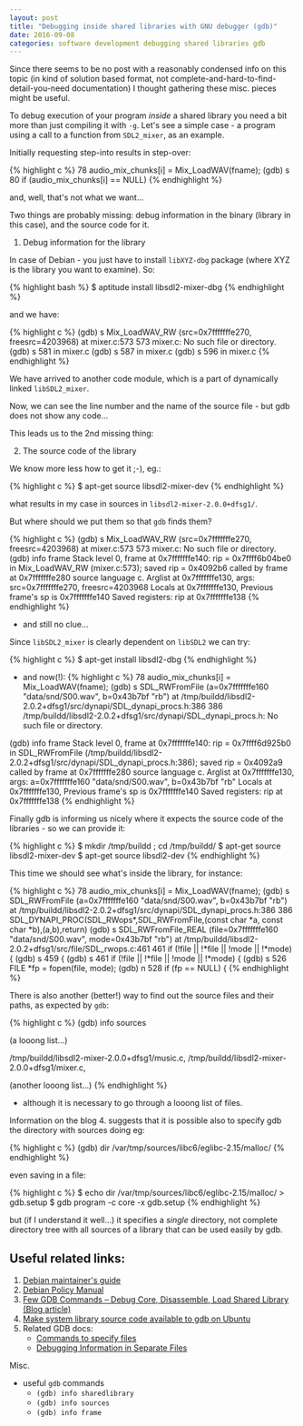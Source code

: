 ```yaml
---
layout: post
title: "Debugging inside shared libraries with GNU debugger (gdb)"
date: 2016-09-08
categories: software development debugging shared libraries gdb
---
```

Since there seems to be no post with a reasonably condensed info on this topic
(in kind of solution based format, not complete-and-hard-to-find-detail-you-need documentation)
I thought gathering these misc. pieces might be useful.

To debug execution of your program _inside_ a shared library you need a bit more than just compiling it with `-g`. Let's see a simple case - a program using a call to a function from `SDL2_mixer`, as an example.

Initially requesting step-into results in step-over:

{% highlight c %}
78              audio_mix_chunks[i] = Mix_LoadWAV(fname);
(gdb) s
80              if (audio_mix_chunks[i] == NULL)
{% endhighlight %}

and, well, that's not what we want...

Two things are probably missing:
debug information in the binary (library in this case), and the source code for it.

1. Debug information for the library

In case of Debian - you just have to install `libXYZ-dbg` package (where XYZ is the library you want to examine). So:

{% highlight bash %}
$ aptitude install libsdl2-mixer-dbg
{% endhighlight %}

and we have:

{% highlight c %}
(gdb) s
Mix_LoadWAV_RW (src=0x7fffffffe270, freesrc=4203968) at mixer.c:573
573     mixer.c: No such file or directory.
(gdb) s
581     in mixer.c
(gdb) s
587     in mixer.c
(gdb) s
596     in mixer.c
{% endhighlight %}

We have arrived to another code module, which is a part of dynamically linked `libSDL2_mixer`.

Now, we can see the line number and the name of the source file - but gdb
does not show any code...

This leads us to the 2nd missing thing:

2. The source code of the library

We know more less how to get it ;-), eg.:

{% highlight c %}
$ apt-get source libsdl2-mixer-dev
{% endhighlight %}

what results in my case in sources in `libsdl2-mixer-2.0.0+dfsg1/`.

But where should we put them so that `gdb` finds them?

{% highlight c %}
(gdb) s
Mix_LoadWAV_RW (src=0x7fffffffe270, freesrc=4203968) at mixer.c:573
573     mixer.c: No such file or directory.
(gdb) info frame
Stack level 0, frame at 0x7fffffffe140:
 rip = 0x7ffff6b04be0 in Mix_LoadWAV_RW (mixer.c:573); saved rip = 0x4092b6
 called by frame at 0x7fffffffe280
 source language c.
 Arglist at 0x7fffffffe130, args: src=0x7fffffffe270, freesrc=4203968
 Locals at 0x7fffffffe130, Previous frame's sp is 0x7fffffffe140
 Saved registers:
  rip at 0x7fffffffe138
{% endhighlight %}
- and still no clue...

Since `libSDL2_mixer` is clearly dependent on `libSDL2` we can try:

{% highlight c %}
$ apt-get install libsdl2-dbg
{% endhighlight %}

- and now(!):
{% highlight c %}
78              audio_mix_chunks[i] = Mix_LoadWAV(fname);
(gdb) s
SDL_RWFromFile (a=0x7fffffffe160 "data/snd/S00.wav", b=0x43b7bf "rb")
    at /tmp/buildd/libsdl2-2.0.2+dfsg1/src/dynapi/SDL_dynapi_procs.h:386
386     /tmp/buildd/libsdl2-2.0.2+dfsg1/src/dynapi/SDL_dynapi_procs.h: No such file or directory.

(gdb) info frame
Stack level 0, frame at 0x7fffffffe140:
 rip = 0x7ffff6d925b0 in SDL_RWFromFile
    (/tmp/buildd/libsdl2-2.0.2+dfsg1/src/dynapi/SDL_dynapi_procs.h:386); saved rip = 0x4092a9
 called by frame at 0x7fffffffe280
 source language c.
 Arglist at 0x7fffffffe130, args: a=0x7fffffffe160 "data/snd/S00.wav", b=0x43b7bf "rb"
 Locals at 0x7fffffffe130, Previous frame's sp is 0x7fffffffe140
 Saved registers:
  rip at 0x7fffffffe138
{% endhighlight %}

Finally gdb is informing us nicely where it expects the source code of the libraries - so we can provide it:

{% highlight c %}
$ mkdir /tmp/buildd ; cd /tmp/buildd/
$ apt-get source libsdl2-mixer-dev
$ apt-get source libsdl2-dev
{% endhighlight %}

This time we should see what's inside the library, for instance:

{% highlight c %}
78              audio_mix_chunks[i] = Mix_LoadWAV(fname);
(gdb) s
SDL_RWFromFile (a=0x7fffffffe160 "data/snd/S00.wav", b=0x43b7bf "rb")
    at /tmp/buildd/libsdl2-2.0.2+dfsg1/src/dynapi/SDL_dynapi_procs.h:386
386     SDL_DYNAPI_PROC(SDL_RWops*,SDL_RWFromFile,(const char *a, const char *b),(a,b),return)
(gdb) s
SDL_RWFromFile_REAL (file=0x7fffffffe160 "data/snd/S00.wav", mode=0x43b7bf "rb")
    at /tmp/buildd/libsdl2-2.0.2+dfsg1/src/file/SDL_rwops.c:461
461         if (!file || !*file || !mode || !*mode) {
(gdb) s
459     {
(gdb) s
461         if (!file || !*file || !mode || !*mode) {
(gdb) s
526             FILE *fp = fopen(file, mode);
(gdb) n
528             if (fp == NULL) {
{% endhighlight %}

There is also another (better!) way to find out the source files
and their paths, as expected by `gdb`:

{% highlight c %}
(gdb) info sources

(a looong list...)

/tmp/buildd/libsdl2-mixer-2.0.0+dfsg1/music.c, /tmp/buildd/libsdl2-mixer-2.0.0+dfsg1/mixer.c,

(another looong list...)
{% endhighlight %}

- although it is necessary to go through a looong list of files.

Information on the blog 4. suggests that it is possible also to specify gdb the directory with sources doing eg:

{% highlight c %}
(gdb) dir /var/tmp/sources/libc6/eglibc-2.15/malloc/
{% endhighlight %}

even saving in a file:

{% highlight c %}
$ echo dir /var/tmp/sources/libc6/eglibc-2.15/malloc/ > gdb.setup
$ gdb program -c core -x gdb.setup
{% endhighlight %}

but (if I understand it well...) it specifies a _single_ directory, not complete directory tree with all sources of a library that can be used easily by gdb.


Useful related links:
---------------------
1. [Debian maintainer's guide][1.]
2. [Debian Policy Manual][2.]
3. [Few GDB Commands – Debug Core, Disassemble, Load Shared Library (Blog article)][3.]
4. [Make system library source code available to gdb on Ubuntu][4.]
5. Related GDB docs:
    - [Commands to specify files][5.]
    - [Debugging Information in Separate Files][6.]


[1.]: https://www.debian.org/doc/manuals/maint-guide/advanced.en.html
[2.]: https://www.debian.org/doc/debian-policy/ch-sharedlibs.html
[3.]: http://www.thegeekstuff.com/2014/03/few-gdb-commands/
[4.]: http://trail-of-a-programmer.blogspot.com/2014/11/make-system-library-source-code.html
[5.]: https://sourceware.org/gdb/onlinedocs/gdb/Files.html
[6.]: https://sourceware.org/gdb/onlinedocs/gdb/Separate-Debug-Files.html

Misc.
+ useful `gdb` commands
    + `(gdb) info sharedlibrary`
    + `(gdb) info sources`
    + `(gdb) info frame`

